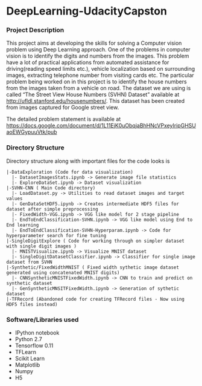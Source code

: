 # DeepLearning-UdacityCapston

### Project Description 
This project aims at developing the skills for solving a Computer vision problem using Deep Learning approach. One of the problems in computer vision is to identify the digits and numbers from the images. This problem have a lot of practical applications from automated assistance for driving(reading speed limits etc.), vehicle localization based on surrounding images, extracting
telephone number from visiting cards etc. The particular problem being worked on in this project is to identify the house numbers from the
images taken from a vehicle on road. The dataset we are using is called “The Street View House Numbers (SVHN) Dataset” available at http://ufldl.stanford.edu/housenumbers/. This dataset has been created from images captured for Google street view.

The detailed problem statement is available at https://docs.google.com/document/d/1L11EjK0uObqjaBhHNcVPxeyIripGHSUaoEWGypuuVtk/pub

### Directory Structure
Directory structure along with important files for the code looks is  
```
|-DataExploration (Code for data visualization)
  |- DatasetImagesStats.ipynb -> Generate image file statistics
  |- ExploreDataSet.ipynb -> Dataset visualization
|-SVHN-CNN ( Main Code directory)
  |- LoadDataset.py -> Utilities to read dataset images and target values
  |- GenDataSetHDF5.ipynb -> Creates intermediate HDF5 files for dataset after simple preprocessing 
  |- FixedWidth-VGG.ipynb -> VGG like model for 2 stage pipeline
  |- EndToEndClassification-SVHN.ipynb -> VGG like model using End to End learning
  |- EndToEndClassification-SVHN-Hyperparam.ipynb -> Code for hyperparameter search for fine tuning
|-SingleDigitExplore ( Code for working through on simpler dataset with single digit images )
  |- MNISTVisualize.ipynb -> Visualize MNIST dataset
  |- SingleDigitDatasetClassifier.ipynb -> Classifier for single image dataset from SVHN
|-Synthetic/FixedWidthMNIST ( Fixed width sythetic image dataset generated using concatenated MNIST digits)
  |- CNNSyntheticMNISTFixedWidth.ipynb -> CNN to train and predict on synthetic dataset 
  |- GenSyntheticMNSITFixedWidth.ipynb -> Generation of sythetic dataset
|-TFRecord (Abandoned code for creating TFRecord files - Now using HDF5 files instead)
```

### Software/Libraries used

- IPython notebook
- Python 2.7
- Tensorflow 0.11
- TFLearn
- Scikit Learn
- Matplotlib
- Numpy
- H5
